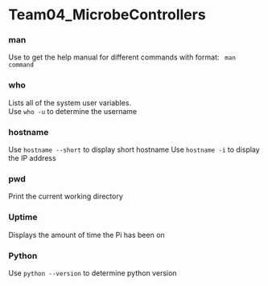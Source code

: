 # Team04_MicrobeControllers
### man
Use to get the help manual for different commands with format: ``` man command```
### who
Lists all of the system user variables.  
Use ```who -u``` to determine the username
### hostname
Use ```hostname --short``` to display short hostname
Use ```hostname -i``` to display the IP address
### pwd
Print the current working directory
### Uptime
Displays the amount of time the Pi has been on
### Python
Use ```python --version``` to determine python version